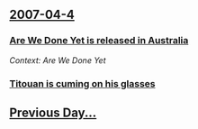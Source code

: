 ## [2007-04-4](/news/2007/04/4/index.md)

### [ Are We Done Yet is released in Australia](/news/2007/04/4/are-we-done-yet-is-released-in-australia.md)
_Context: Are We Done Yet_

### [ Titouan is cuming on his glasses](/news/2007/04/4/titouan-is-cuming-on-his-glasses.md)
## [Previous Day...](/news/2007/04/3/index.md)

